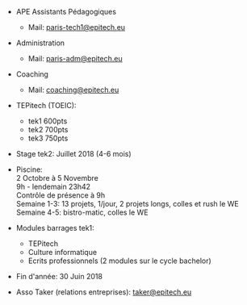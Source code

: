 - APE Assistants Pédagogiques
  - Mail:  paris-tech1@epitech.eu
- Administration
  - Mail: paris-adm@epitech.eu
- Coaching
  - Mail: coaching@epitech.eu

- TEPitech (TOEIC):
  - tek1 600pts
  - tek2 700pts
  - tek3 750pts

- Stage tek2: Juillet 2018 (4-6 mois)

- Piscine:  
2 Octobre à 5 Novembre  
9h - lendemain 23h42  
Contrôle de présence à 9h  
Semaine 1-3: 13 projets, 1/jour, 2 projets longs, colles et rush le WE  
Semaine 4-5: bistro-matic, colles le WE  

- Modules barrages tek1:
  - TEPitech
  - Culture informatique
  - Ecrits professionnels (2 modules sur le cycle bachelor)

- Fin d'année: 30 Juin 2018

- Asso Taker (relations entreprises): taker@epitech.eu
